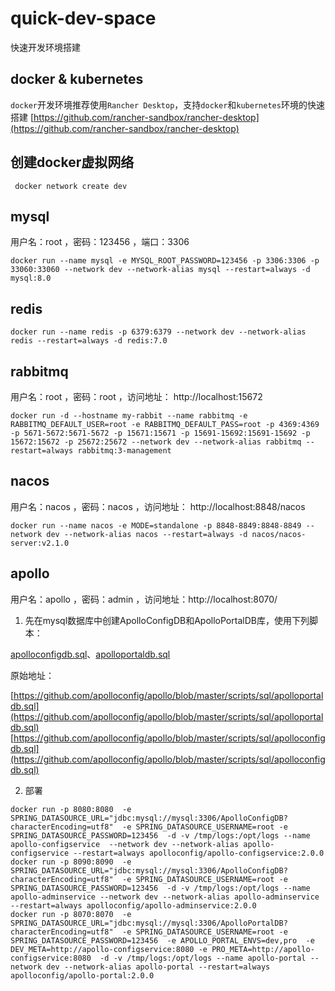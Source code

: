 # quick-dev-space

快速开发环境搭建

## docker & kubernetes

`docker`开发环境推荐使用`Rancher Desktop`，支持`docker`和`kubernetes`环境的快速搭建
[https://github.com/rancher-sandbox/rancher-desktop](https://github.com/rancher-sandbox/rancher-desktop)


## 创建docker虚拟网络
```shell
 docker network create dev
```

## mysql

用户名：root ，密码：123456 ，端口：3306

``` shell
docker run --name mysql -e MYSQL_ROOT_PASSWORD=123456 -p 3306:3306 -p 33060:33060 --network dev --network-alias mysql --restart=always -d mysql:8.0
```

## redis

``` shell
docker run --name redis -p 6379:6379 --network dev --network-alias redis --restart=always -d redis:7.0
```

## rabbitmq

用户名：root ，密码：root ，访问地址： http://localhost:15672

``` shell
docker run -d --hostname my-rabbit --name rabbitmq -e RABBITMQ_DEFAULT_USER=root -e RABBITMQ_DEFAULT_PASS=root -p 4369:4369 -p 5671-5672:5671-5672 -p 15671:15671 -p 15691-15692:15691-15692 -p 15672:15672 -p 25672:25672 --network dev --network-alias rabbitmq --restart=always rabbitmq:3-management
```

## nacos

用户名：nacos ，密码：nacos ，访问地址：  http://localhost:8848/nacos

``` shell
docker run --name nacos -e MODE=standalone -p 8848-8849:8848-8849 --network dev --network-alias nacos --restart=always -d nacos/nacos-server:v2.1.0
```

## apollo

用户名：apollo ，密码：admin ，访问地址：http://localhost:8070/

1. 先在mysql数据库中创建ApolloConfigDB和ApolloPortalDB库，使用下列脚本：

[apolloconfigdb.sql](apollo/apolloconfigdb.sql)、[apolloportaldb.sql](apollo/apolloportaldb.sql)

原始地址：

[https://github.com/apolloconfig/apollo/blob/master/scripts/sql/apolloportaldb.sql](https://github.com/apolloconfig/apollo/blob/master/scripts/sql/apolloportaldb.sql)
[https://github.com/apolloconfig/apollo/blob/master/scripts/sql/apolloconfigdb.sql](https://github.com/apolloconfig/apollo/blob/master/scripts/sql/apolloconfigdb.sql)

2. 部署

``` shell
docker run -p 8080:8080  -e SPRING_DATASOURCE_URL="jdbc:mysql://mysql:3306/ApolloConfigDB?characterEncoding=utf8"  -e SPRING_DATASOURCE_USERNAME=root -e SPRING_DATASOURCE_PASSWORD=123456  -d -v /tmp/logs:/opt/logs --name apollo-configservice  --network dev --network-alias apollo-configservice --restart=always apolloconfig/apollo-configservice:2.0.0
docker run -p 8090:8090  -e SPRING_DATASOURCE_URL="jdbc:mysql://mysql:3306/ApolloConfigDB?characterEncoding=utf8"  -e SPRING_DATASOURCE_USERNAME=root -e SPRING_DATASOURCE_PASSWORD=123456  -d -v /tmp/logs:/opt/logs --name apollo-adminservice --network dev --network-alias apollo-adminservice --restart=always apolloconfig/apollo-adminservice:2.0.0
docker run -p 8070:8070  -e SPRING_DATASOURCE_URL="jdbc:mysql://mysql:3306/ApolloPortalDB?characterEncoding=utf8"  -e SPRING_DATASOURCE_USERNAME=root -e SPRING_DATASOURCE_PASSWORD=123456  -e APOLLO_PORTAL_ENVS=dev,pro  -e DEV_META=http://apollo-configservice:8080 -e PRO_META=http://apollo-configservice:8080  -d -v /tmp/logs:/opt/logs --name apollo-portal --network dev --network-alias apollo-portal --restart=always apolloconfig/apollo-portal:2.0.0
```
